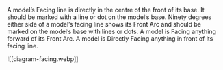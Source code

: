 A model’s Facing line is directly in the centre of the front of its base. It should be marked with a line or dot on the model’s base.
Ninety degrees either side of a model’s facing line shows its Front Arc and should be marked on the model’s base with lines or dots.
A model is Facing anything forward of its Front Arc.
A model is Directly Facing anything in front of its facing line.

![[diagram-facing.webp]]